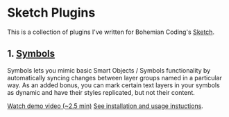# Sketch Plugins

This is a collection of plugins I've written for Bohemian Coding's
[Sketch](http://bohemiancoding.com/sketch/).

## 1. [Symbols](https://github.com/tisho/sketch-plugins/tree/master/Symbols)

Symbols lets you mimic basic Smart Objects / Symbols functionality by automatically syncing changes between layer groups named in a particular way. As an added bonus, you can mark certain text layers in your symbols as dynamic and have their styles replicated, but not their content.

[Watch demo video (~2.5 min)](https://vimeo.com/83370438)
[See installation and usage instuctions](https://github.com/tisho/sketch-plugins/tree/master/Symbols).
